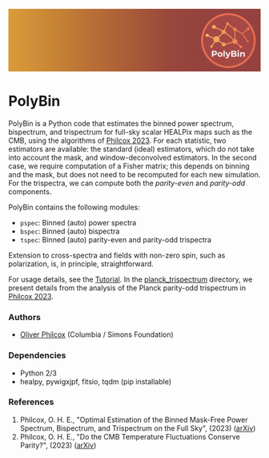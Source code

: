 ![logo](logo.png)

# PolyBin
PolyBin is a Python code that estimates the binned power spectrum, bispectrum, and trispectrum for full-sky scalar HEALPix maps such as the CMB, using the algorithms of [Philcox 2023](https://arxiv.org/abs/2301.XXXXX). For each statistic, two estimators are available: the standard (ideal) estimators, which do not take into account the mask, and window-deconvolved estimators. In the second case, we require computation of a Fisher matrix; this depends on binning and the mask, but does not need to be recomputed for each new simulation. For the trispectra, we can compute both the *parity-even* and *parity-odd* components.

PolyBin contains the following modules:
- `pspec`: Binned (auto) power spectra
- `bspec`: Binned (auto) bispectra
- `tspec`: Binned (auto) parity-even and parity-odd trispectra

Extension to cross-spectra and fields with non-zero spin, such as polarization, is, in principle, straightforward.

For usage details, see the [Tutorial](Tutorial.ipynb). In the [planck_trispectrum](planck_trispectrum/) directory, we present details from the analysis of the Planck parity-odd trispectrum in [Philcox 2023](https://arxiv.org/abs/2301.XXXXX).

### Authors
- [Oliver Philcox](mailto:ohep2@cantab.ac.uk) (Columbia / Simons Foundation)

### Dependencies
- Python 2/3
- healpy, pywigxjpf, fitsio, tqdm (pip installable)

### References
1. Philcox, O. H. E., "Optimal Estimation of the Binned Mask-Free Power Spectrum, Bispectrum, and Trispectrum on the Full Sky", (2023) ([arXiv](https://arxiv.org/abs/2301.XXXXX))
2. Philcox, O. H. E., "Do the CMB Temperature Fluctuations Conserve Parity?", (2023) ([arXiv](https://arxiv.org/abs/2301.XXXXX))